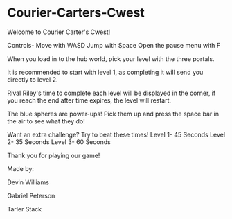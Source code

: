 # Courier-Carters-Cwest
Welcome to Courier Carter's Cwest!

Controls-
Move with WASD
Jump with Space
Open the pause menu with F

When you load in to the hub world, pick your level with the three portals.

It is recommended to start with level 1, as completing it will send you directly to level 2.

Rival Riley's time to complete each level will be displayed in the corner, if you reach the end after
time expires,  the level will restart.

The blue spheres are power-ups!  Pick them up and press the space bar in the air to see what they do!

Want an extra challenge?  Try to beat these times!
Level 1- 45 Seconds
Level 2- 35 Seconds
Level 3- 60 Seconds

Thank you for playing our game!

Made by: 

Devin Williams

Gabriel Peterson

Tarler Stack
